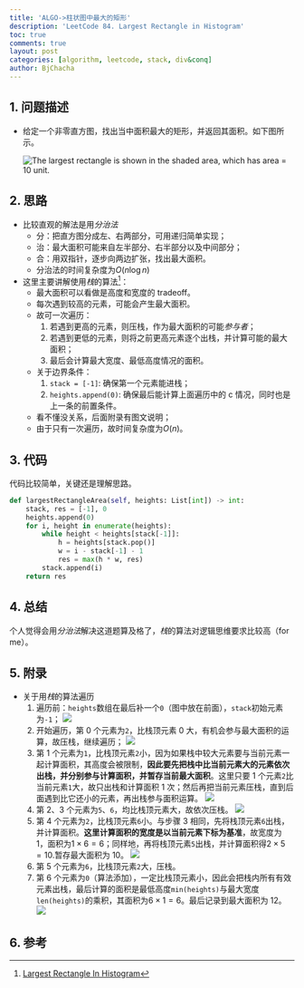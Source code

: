 ```yaml
---
title: 'ALGO->柱状图中最大的矩形'
description: 'LeetCode 84. Largest Rectangle in Histogram'
toc: true
comments: true
layout: post
categories: [algorithm, leetcode, stack, div&conq]
author: BjChacha
---
```


## 1. 问题描述

- 给定一个非零直方图，找出当中面积最大的矩形，并返回其面积。如下图所示。

  ![](/images/posts/2020-11-10-algorithm-largest-rectangle-in-histogram/histogram_area.png 'The largest rectangle is shown in the shaded area, which has area = 10 unit.')

## 2. 思路

- 比较直观的解法是用*分治法*
  - 分：把直方图分成左、右两部分，可用递归简单实现；
  - 治：最大面积可能来自左半部分、右半部分以及中间部分；
  - 合：用双指针，逐步向两边扩张，找出最大面积。
  - 分治法的时间复杂度为$O(n\log{n})$
- 这里主要讲解使用*栈*的算法[^1]：
  - 最大面积可以看做是高度和宽度的 tradeoff。
  - 每次遇到较高的元素，可能会产生最大面积。
  - 故可一次遍历：
    1. 若遇到更高的元素，则压栈，作为最大面积的可能*参与者*；
    2. 若遇到更低的元素，则将之前更高元素逐个出栈，并计算可能的最大面积；
    3. 最后会计算最大宽度、最低高度情况的面积。
  - 关于边界条件：
    1. `stack = [-1]`: 确保第一个元素能进栈；
    2. `heights.append(0)`: 确保最后能计算上面遍历中的 c 情况，同时也是上一条的前置条件。
  - 看不懂没关系，后面附录有图文说明；
  - 由于只有一次遍历，故时间复杂度为$O(n)$。

## 3. 代码

代码比较简单，关键还是理解思路。

```python
def largestRectangleArea(self, heights: List[int]) -> int:
    stack, res = [-1], 0
    heights.append(0)
    for i, height in enumerate(heights):
        while height < heights[stack[-1]]:
            h = heights[stack.pop()]
            w = i - stack[-1] - 1
            res = max(h * w, res)
        stack.append(i)
    return res
```

## 4. 总结

个人觉得会用*分治法*解决这道题算及格了，*栈*的算法对逻辑思维要求比较高（for me）。

## 5. 附录

- 关于用*栈*的算法遍历
  1. 遍历前：`heights`数组在最后补一个`0`（图中放在前面），`stack`初始元素为`-1`；
     ![](/images/posts/2020-11-10-algorithm-largest-rectangle-in-histogram/step_1.png)
  2. 开始遍历，第 0 个元素为`2`，比栈顶元素 0 大，有机会参与最大面积的运算，故压栈，继续遍历；
     ![](/images/posts/2020-11-10-algorithm-largest-rectangle-in-histogram/step_2.png)
  3. 第 1 个元素为`1`，比栈顶元素`2`小，因为如果栈中较大元素要与当前元素一起计算面积，其高度会被限制，**因此要先把栈中比当前元素大的元素依次出栈，并分别参与计算面积，并暂存当前最大面积**。这里只要 1 个元素`2`比当前元素`1`大，故只出栈和计算面积 1 次；然后再把当前元素压栈，直到后面遇到比它还小的元素，再出栈参与面积运算。
     ![](/images/posts/2020-11-10-algorithm-largest-rectangle-in-histogram/step_3.png)
  4. 第 2、3 个元素为`5`、`6`，均比栈顶元素大，故依次压栈。
     ![](/images/posts/2020-11-10-algorithm-largest-rectangle-in-histogram/step_4.png)
  5. 第 4 个元素为`2`，比栈顶元素`6`小。与步骤 3 相同，先将栈顶元素`6`出栈，并计算面积。**这里计算面积的宽度是以当前元素下标为基准**，故宽度为 1，面积为$1\times6=6$；同样地，再将栈顶元素`5`出栈，并计算面积得$2\times5=10$.暂存最大面积为 10。
     ![](/images/posts/2020-11-10-algorithm-largest-rectangle-in-histogram/step_5.png)
  6. 第 5 个元素为`6`，比栈顶元素`2`大，压栈。
  7. 第 6 个元素为`0`（算法添加），一定比栈顶元素小，因此会把栈内所有有效元素出栈，最后计算的面积是最低高度`min(heights)`与最大宽度`len(heights)`的乘积，其面积为$6\times1=6$。最后记录到最大面积为 12。
     ![](/images/posts/2020-11-10-algorithm-largest-rectangle-in-histogram/step_6.png)

## 6. 参考

[^1]: [Largest Rectangle In Histogram](https://abhinandandubey.github.io/posts/2019/12/15/Largest-Rectangle-In-Histogram.html)
